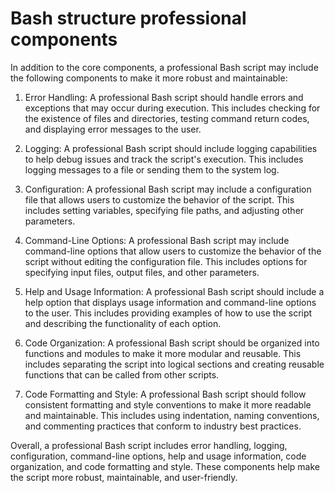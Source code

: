 # Bash structure professional components

In addition to the core components, a professional Bash script may include the following components to make it more robust and maintainable:

1. Error Handling: A professional Bash script should handle errors and exceptions that may occur during execution. This includes checking for the existence of files and directories, testing command return codes, and displaying error messages to the user.

2. Logging: A professional Bash script should include logging capabilities to help debug issues and track the script's execution. This includes logging messages to a file or sending them to the system log.

3. Configuration: A professional Bash script may include a configuration file that allows users to customize the behavior of the script. This includes setting variables, specifying file paths, and adjusting other parameters.

4. Command-Line Options: A professional Bash script may include command-line options that allow users to customize the behavior of the script without editing the configuration file. This includes options for specifying input files, output files, and other parameters.

5. Help and Usage Information: A professional Bash script should include a help option that displays usage information and command-line options to the user. This includes providing examples of how to use the script and describing the functionality of each option.

6. Code Organization: A professional Bash script should be organized into functions and modules to make it more modular and reusable. This includes separating the script into logical sections and creating reusable functions that can be called from other scripts.

7. Code Formatting and Style: A professional Bash script should follow consistent formatting and style conventions to make it more readable and maintainable. This includes using indentation, naming conventions, and commenting practices that conform to industry best practices.

Overall, a professional Bash script includes error handling, logging, configuration, command-line options, help and usage information, code organization, and code formatting and style. These components help make the script more robust, maintainable, and user-friendly.